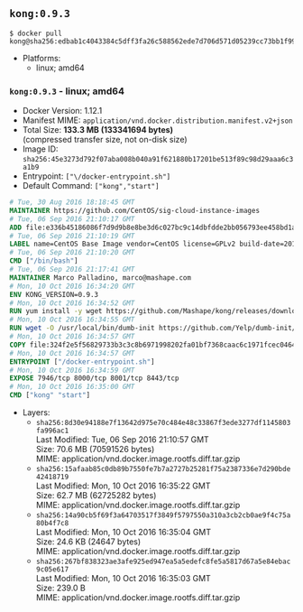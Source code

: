 ## `kong:0.9.3`

```console
$ docker pull kong@sha256:edbab1c4043384c5dff3fa26c588562ede7d706d571d05239cc73bb1f999f7b9
```

-	Platforms:
	-	linux; amd64

### `kong:0.9.3` - linux; amd64

-	Docker Version: 1.12.1
-	Manifest MIME: `application/vnd.docker.distribution.manifest.v2+json`
-	Total Size: **133.3 MB (133341694 bytes)**  
	(compressed transfer size, not on-disk size)
-	Image ID: `sha256:45e3273d792f07aba008b040a91f621880b17201be513f89c98d29aaa6c3a1b9`
-	Entrypoint: `["\/docker-entrypoint.sh"]`
-	Default Command: `["kong","start"]`

```dockerfile
# Tue, 30 Aug 2016 18:18:45 GMT
MAINTAINER https://github.com/CentOS/sig-cloud-instance-images
# Tue, 06 Sep 2016 21:10:17 GMT
ADD file:e336b45186086f7d9d9b8e8be3d6c027bc9c14dbfdde2bb056793ee458bd1a57 in / 
# Tue, 06 Sep 2016 21:10:19 GMT
LABEL name=CentOS Base Image vendor=CentOS license=GPLv2 build-date=20160906
# Tue, 06 Sep 2016 21:10:20 GMT
CMD ["/bin/bash"]
# Tue, 06 Sep 2016 21:17:41 GMT
MAINTAINER Marco Palladino, marco@mashape.com
# Mon, 10 Oct 2016 16:34:20 GMT
ENV KONG_VERSION=0.9.3
# Mon, 10 Oct 2016 16:34:52 GMT
RUN yum install -y wget https://github.com/Mashape/kong/releases/download/$KONG_VERSION/kong-$KONG_VERSION.el7.noarch.rpm &&     yum clean all
# Mon, 10 Oct 2016 16:34:55 GMT
RUN wget -O /usr/local/bin/dumb-init https://github.com/Yelp/dumb-init/releases/download/v1.1.3/dumb-init_1.1.3_amd64 &&     chmod +x /usr/local/bin/dumb-init
# Mon, 10 Oct 2016 16:34:57 GMT
COPY file:324f2e5f56829733b3c3c8b6971998202fa01bf7368caac6c1971fcec0464e8c in /docker-entrypoint.sh 
# Mon, 10 Oct 2016 16:34:57 GMT
ENTRYPOINT ["/docker-entrypoint.sh"]
# Mon, 10 Oct 2016 16:34:59 GMT
EXPOSE 7946/tcp 8000/tcp 8001/tcp 8443/tcp
# Mon, 10 Oct 2016 16:35:00 GMT
CMD ["kong" "start"]
```

-	Layers:
	-	`sha256:8d30e94188e7f13642d975e70c484e48c33867f3ede3277df1145803fa996ac1`  
		Last Modified: Tue, 06 Sep 2016 21:10:57 GMT  
		Size: 70.6 MB (70591526 bytes)  
		MIME: application/vnd.docker.image.rootfs.diff.tar.gzip
	-	`sha256:15afaab85c0db89b7550fe7b7a2727b25281f75a2387336e7d290bde42418719`  
		Last Modified: Mon, 10 Oct 2016 16:35:22 GMT  
		Size: 62.7 MB (62725282 bytes)  
		MIME: application/vnd.docker.image.rootfs.diff.tar.gzip
	-	`sha256:14a90cb5f69f3a64703517f3849f5797550a310a3cb2cb0ae9f4c75a80b4f7c8`  
		Last Modified: Mon, 10 Oct 2016 16:35:04 GMT  
		Size: 24.6 KB (24647 bytes)  
		MIME: application/vnd.docker.image.rootfs.diff.tar.gzip
	-	`sha256:267bf838323ae3afe925ed947ea5a5edefc8fe5a5817d67a5e84ebac9c05e617`  
		Last Modified: Mon, 10 Oct 2016 16:35:03 GMT  
		Size: 239.0 B  
		MIME: application/vnd.docker.image.rootfs.diff.tar.gzip
